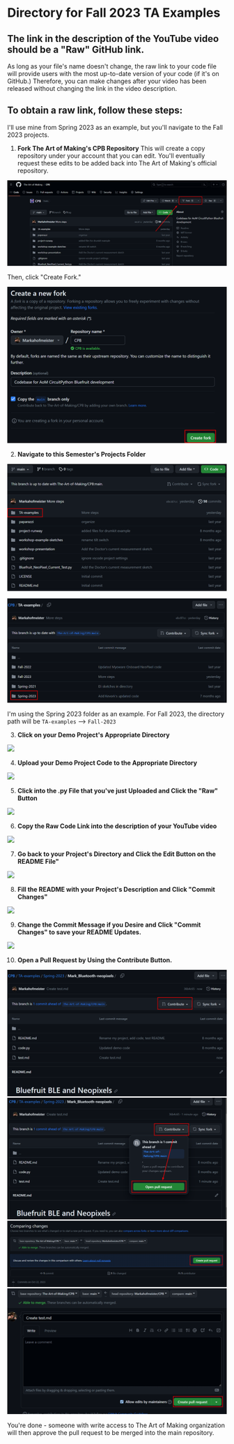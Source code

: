 # Directory for Fall 2023 TA Examples

## The link in the description of the YouTube video should be a "Raw" GitHub link. 

As long as your file's name doesn't change, the raw link to your code file will provide users with the most up-to-date version of your code (if it's on GitHub.) Therefore, you can make changes after your video has been released without changing the link in the video description. 

## To obtain a raw link, follow these steps:

I'll use mine from Spring 2023 as an example, but you'll navigate to the Fall 2023 projects.

1. **Fork The Art of Making's CPB Repository**
This will create a copy repository under your account that you can edit. You'll eventually request these edits to be added back into The Art of Making's official repository.

![](../media/raw-code_step-0.png)

Then, click "Create Fork."

![](../media/raw-code_step-0-2.png)

2. **Navigate to this Semester's Projects Folder**

![](../media/raw-code_step-0.1-1.png)

![](../media/raw-code_step-0.1-2.png)

I'm using the Spring 2023 folder as an example. For Fall 2023, the directory path will be `TA-examples` --> `Fall-2023`

3. **Click on your Demo Project's Appropriate Directory**
   
![](../media/raw-code_step-1.png)

4. **Upload your Demo Project Code to the Appropriate Directory**

![](../media/raw-code_step-2.png)

5. **Click into the .py File that you've just Uploaded and Click the "Raw" Button**

![](../media/raw-code_step-3.png)

6. **Copy the Raw Code Link into the description of your YouTube video**

![](../media/raw-code_step-4.png)

7. **Go back to your Project's Directory and Click the Edit Button on the README File"**

![](../media/raw-code_step-5.png)

8. **Fill the README with your Project's Description and Click "Commit Changes"**

![](../media/raw-code_step-6.png)

9. **Change the Commit Message if you Desire and Click "Commit Changes" to save your README Updates.**

![](../media/raw-code_step-7.png)

10. **Open a Pull Request by Using the Contribute Button.**

![](../media/raw-code_step-11-1.png)
![](../media/raw-code_step-11-2.png)
![](../media/raw-code_step-11-3.png)
![](../media/raw-code_step-11-4.png)

You're done - someone with write access to The Art of Making organization will then approve the pull request to be merged into the main repository. 


